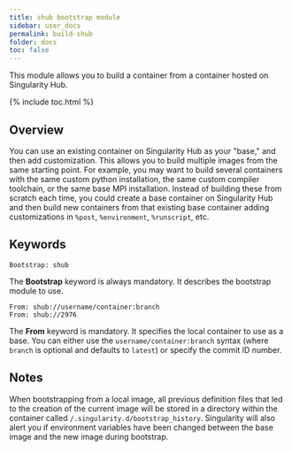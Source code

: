 ```yaml
---
title: shub bootstrap module
sidebar: user_docs
permalink: build-shub
folder: docs
toc: false
---
```


This module allows you to build a container from a container hosted on Singularity Hub. 

{% include toc.html %}

## Overview
You can use an existing container on Singularity Hub as your "base," and then add customization. This allows you to build multiple images from the same starting point. For example, you may want to build several containers with the same custom python installation, the same custom compiler toolchain, or the same base MPI installation. Instead of building these from scratch each time, you could create a base container on Singularity Hub and then build new containers from that existing base container adding customizations in `%post`, `%environment`, `%runscript`, etc.

## Keywords
```
Bootstrap: shub
```
The **Bootstrap** keyword is always mandatory. It describes the bootstrap module to use.
```
From: shub://username/container:branch
From: shub://2976
```
The **From** keyword is mandatory.  It specifies the local container to use as a base.  You can either use the `username/container:branch` syntax (where `branch` is optional and defaults to `latest`) or specify the commit ID number.

## Notes
When bootstrapping from a local image, all previous definition files that led to the creation of the current image will be stored in a directory within the container called `/.singularity.d/bootstrap_history`.  Singularity will also alert you if environment variables have been changed between the base image and the new image during bootstrap.
